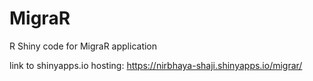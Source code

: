 # MigraR
R Shiny code for MigraR application

link to shinyapps.io hosting:
https://nirbhaya-shaji.shinyapps.io/migrar/
